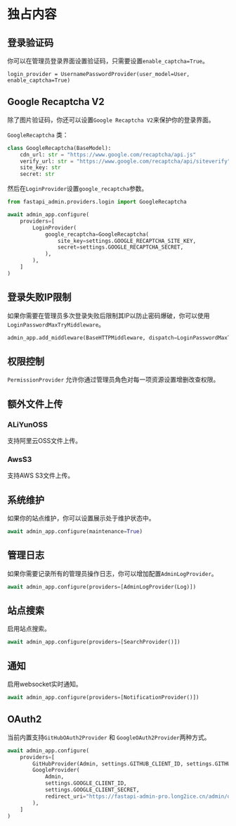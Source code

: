 # 独占内容

## 登录验证码

你可以在管理员登录界面设置验证码，只需要设置`enable_captcha=True`。

```python3
login_provider = UsernamePasswordProvider(user_model=User, enable_captcha=True)
```

## Google Recaptcha V2

除了图片验证码，你还可以设置`Google Recaptcha V2`来保护你的登录界面。

`GoogleRecaptcha` 类：

```python
class GoogleRecaptcha(BaseModel):
    cdn_url: str = "https://www.google.com/recaptcha/api.js"
    verify_url: str = "https://www.google.com/recaptcha/api/siteverify"
    site_key: str
    secret: str
```

然后在`LoginProvider`设置`google_recaptcha`参数。

```python
from fastapi_admin.providers.login import GoogleRecaptcha

await admin_app.configure(
    providers=[
        LoginProvider(
            google_recaptcha=GoogleRecaptcha(
                site_key=settings.GOOGLE_RECAPTCHA_SITE_KEY,
                secret=settings.GOOGLE_RECAPTCHA_SECRET,
            ),
        ),
    ]
)
```

## 登录失败IP限制

如果你需要在管理员多次登录失败后限制其IP以防止密码爆破，你可以使用`LoginPasswordMaxTryMiddleware`。

```python
admin_app.add_middleware(BaseHTTPMiddleware, dispatch=LoginPasswordMaxTryMiddleware(max_times=3, after_seconds=360))
```

## 权限控制

`PermissionProvider` 允许你通过管理员角色对每一项资源设置增删改查权限。

## 额外文件上传

### ALiYunOSS

支持阿里云OSS文件上传。

### AwsS3

支持AWS S3文件上传。

## 系统维护

如果你的站点维护，你可以设置展示处于维护状态中。

```python
await admin_app.configure(maintenance=True)
```

## 管理日志

如果你需要记录所有的管理员操作日志，你可以增加配置`AdminLogProvider`。

```python
await admin_app.configure(providers=[AdminLogProvider(Log)])
```

## 站点搜索

启用站点搜索。

```python
await admin_app.configure(providers=[SearchProvider()])
```

## 通知

启用websocket实时通知。

```python
await admin_app.configure(providers=[NotificationProvider()])
```

## OAuth2

当前内置支持`GitHubOAuth2Provider` 和 `GoogleOAuth2Provider`两种方式。

```python
await admin_app.configure(
    providers=[
        GitHubProvider(Admin, settings.GITHUB_CLIENT_ID, settings.GITHUB_CLIENT_SECRET),
        GoogleProvider(
            Admin,
            settings.GOOGLE_CLIENT_ID,
            settings.GOOGLE_CLIENT_SECRET,
            redirect_uri="https://fastapi-admin-pro.long2ice.cn/admin/oauth2/google_oauth2_provider",
        ),
    ]
)
```
